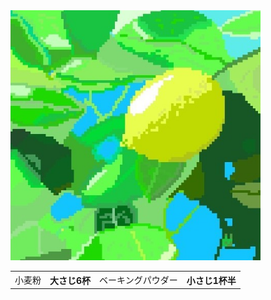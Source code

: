 <!DOCTYPE html>
<html>
<head>
  <style>@charset "utf8-8";
p{color:black;
  font-size: 22px
    ;}
</style>
<meta chareset="utf-8">
<title>サイト名</title>
<meta name="descripton" content="htmlの本を土橋君が持っているのでjavespcript">
<head>
<body>
  <img src="SharedScreenshot (2).jpg" alt="レモンのドット絵" width="400">
  <table>
    <tr>
      <td>小麦粉</td>
      <th>大さじ6杯</th>
      <td>ベーキングパウダー</td>
      <th>小さじ1杯半</th>
      </tr> 
  </table>
  </body>
  </html>
